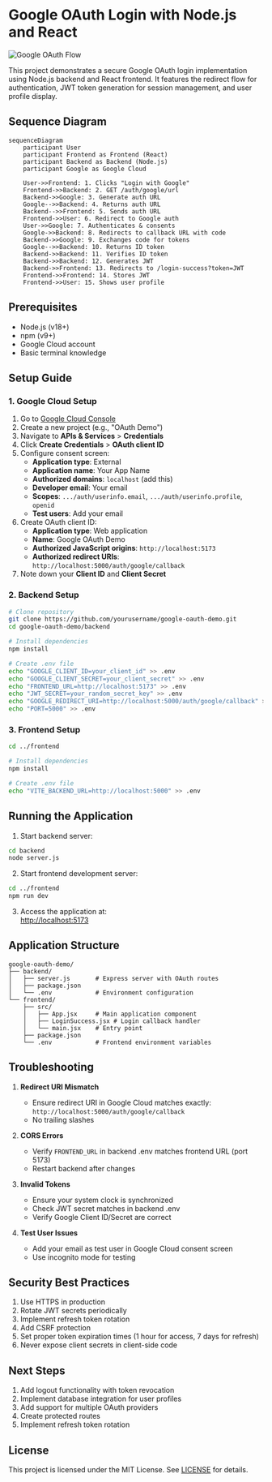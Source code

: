 # Google OAuth Login with Node.js and React

![Google OAuth Flow](google-oauth-flow.png)

This project demonstrates a secure Google OAuth login implementation using Node.js backend and React frontend. It features the redirect flow for authentication, JWT token generation for session management, and user profile display.

## Sequence Diagram

```mermaid
sequenceDiagram
    participant User
    participant Frontend as Frontend (React)
    participant Backend as Backend (Node.js)
    participant Google as Google Cloud

    User->>Frontend: 1. Clicks "Login with Google"
    Frontend->>Backend: 2. GET /auth/google/url
    Backend->>Google: 3. Generate auth URL
    Google-->>Backend: 4. Returns auth URL
    Backend-->>Frontend: 5. Sends auth URL
    Frontend->>User: 6. Redirect to Google auth
    User->>Google: 7. Authenticates & consents
    Google->>Backend: 8. Redirects to callback URL with code
    Backend->>Google: 9. Exchanges code for tokens
    Google-->>Backend: 10. Returns ID token
    Backend->>Backend: 11. Verifies ID token
    Backend->>Backend: 12. Generates JWT
    Backend->>Frontend: 13. Redirects to /login-success?token=JWT
    Frontend->>Frontend: 14. Stores JWT
    Frontend->>User: 15. Shows user profile
```

## Prerequisites

- Node.js (v18+)
- npm (v9+)
- Google Cloud account
- Basic terminal knowledge

## Setup Guide

### 1. Google Cloud Setup

1. Go to [Google Cloud Console](https://console.cloud.google.com/)
2. Create a new project (e.g., "OAuth Demo")
3. Navigate to **APIs & Services** > **Credentials**
4. Click **Create Credentials** > **OAuth client ID**
5. Configure consent screen:
   - **Application type**: External
   - **Application name**: Your App Name
   - **Authorized domains**: `localhost` (add this)
   - **Developer email**: Your email
   - **Scopes**: `.../auth/userinfo.email`, `.../auth/userinfo.profile`, `openid`
   - **Test users**: Add your email
6. Create OAuth client ID:
   - **Application type**: Web application
   - **Name**: Google OAuth Demo
   - **Authorized JavaScript origins**: `http://localhost:5173`
   - **Authorized redirect URIs**: `http://localhost:5000/auth/google/callback`
7. Note down your **Client ID** and **Client Secret**

### 2. Backend Setup

```bash
# Clone repository
git clone https://github.com/yourusername/google-oauth-demo.git
cd google-oauth-demo/backend

# Install dependencies
npm install

# Create .env file
echo "GOOGLE_CLIENT_ID=your_client_id" >> .env
echo "GOOGLE_CLIENT_SECRET=your_client_secret" >> .env
echo "FRONTEND_URL=http://localhost:5173" >> .env
echo "JWT_SECRET=your_random_secret_key" >> .env
echo "GOOGLE_REDIRECT_URI=http://localhost:5000/auth/google/callback" >> .env
echo "PORT=5000" >> .env
```

### 3. Frontend Setup

```bash
cd ../frontend

# Install dependencies
npm install

# Create .env file
echo "VITE_BACKEND_URL=http://localhost:5000" >> .env
```

## Running the Application

1. Start backend server:

```bash
cd backend
node server.js
```

2. Start frontend development server:

```bash
cd ../frontend
npm run dev
```

3. Access the application at:  
   [http://localhost:5173](http://localhost:5173)

## Application Structure

```
google-oauth-demo/
├── backend/
│   ├── server.js       # Express server with OAuth routes
│   ├── package.json
│   └── .env            # Environment configuration
└── frontend/
    ├── src/
    │   ├── App.jsx     # Main application component
    │   ├── LoginSuccess.jsx # Login callback handler
    │   └── main.jsx    # Entry point
    ├── package.json
    └── .env            # Frontend environment variables
```

## Troubleshooting

1. **Redirect URI Mismatch**

   - Ensure redirect URI in Google Cloud matches exactly: `http://localhost:5000/auth/google/callback`
   - No trailing slashes

2. **CORS Errors**

   - Verify `FRONTEND_URL` in backend .env matches frontend URL (port 5173)
   - Restart backend after changes

3. **Invalid Tokens**

   - Ensure your system clock is synchronized
   - Check JWT secret matches in backend .env
   - Verify Google Client ID/Secret are correct

4. **Test User Issues**
   - Add your email as test user in Google Cloud consent screen
   - Use incognito mode for testing

## Security Best Practices

1. Use HTTPS in production
2. Rotate JWT secrets periodically
3. Implement refresh token rotation
4. Add CSRF protection
5. Set proper token expiration times (1 hour for access, 7 days for refresh)
6. Never expose client secrets in client-side code

## Next Steps

1. Add logout functionality with token revocation
2. Implement database integration for user profiles
3. Add support for multiple OAuth providers
4. Create protected routes
5. Implement refresh token rotation

## License

This project is licensed under the MIT License. See [LICENSE](LICENSE) for details.
